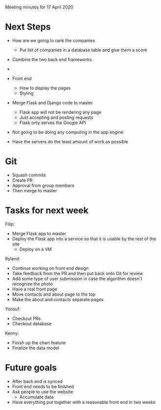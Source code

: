 Meeting minutes for 17 April 2020

# Next Steps

* How are we going to rank the companies
    - Put list of companies in a database table and give them a score

* Combine the two back end frameworks
* 

* Front end
    - How to display the pages
    - Styling

* Merge Flask and Django code to master
    - Flask app will not be rendering any page
    - Just accepting and posting requests
    - Flask only serves the Google API

* Not going to be doing any computing in the app engine 

* Have the servers do the least amount of work as possible

# Git

* Squash commits
* Create PR
* Approval from group members
* Then merge to master

# Tasks for next week

Filip:
* Merge Flask app to master
* Deploy the Flask app into a service so that it is usable by the rest of the site
    - Deploy on a VM

Ryland:
* Continue working on front end design 
* Take feedback from the PR and then put back onto Git for review
* Add some type of user submission in case the algorithm doesn't recognize the photo
* Have a real front page
* Move contacts and about page to the top
* Make the about and contacts separate pages

Yoosuf:
* Checkout PRs
* Checkout database

Kenny:
* Finish up the chart feature
* Finalize the data model

# Future goals

* After back end is synced
* Front end needs to be finished
* Ask people to use the website
    - Accumulate data
* Have everything put together with a reasonable front end in two weeks


